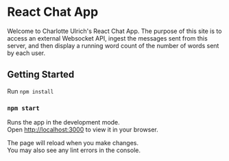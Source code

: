 # React Chat App

Welcome to Charlotte Ulrich's React Chat App. The purpose of this site is to access an external Websocket API, ingest the messages sent from this server, and then display a running word count of the number of words sent by each user.

## Getting Started

Run `npm install`

### `npm start`

Runs the app in the development mode.\
Open [http://localhost:3000](http://localhost:3000) to view it in your browser.

The page will reload when you make changes.\
You may also see any lint errors in the console.
